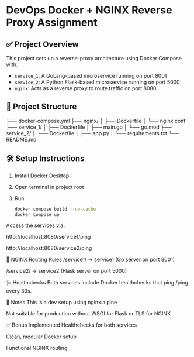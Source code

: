 # DevOps Docker + NGINX Reverse Proxy Assignment

## ✅ Project Overview

This project sets up a reverse-proxy architecture using Docker Compose with:

- `service_1`: A GoLang-based microservice running on port 8001
- `service_2`: A Python Flask-based microservice running on port 5000
- `nginx`: Acts as a reverse proxy to route traffic on port 8080

## 🧱 Project Structure


├── docker-compose.yml
├── nginx/
│ ├── Dockerfile
│ └── nginx.conf
├── service_1/
│ ├── Dockerfile
│ ├── main.go
│ └── go.mod
├── service_2/
│ ├── Dockerfile
│ ├── app.py
│ └── requirements.txt
└── README.md


## 🛠 Setup Instructions

1. Install Docker Desktop
2. Open terminal in project root
3. Run:

   ```bash
   docker compose build --no-cache
   docker compose up

Access the services via:

http://localhost:8080/service1/ping

http://localhost:8080/service2/ping

🔀 NGINX Routing Rules
/service1/ → service1 (Go server on port 8001)

/service2/ → service2 (Flask server on port 5000)

🩺 Healthchecks
Both services include Docker healthchecks that ping /ping every 30s.

📝 Notes
This is a dev setup using nginx:alpine

Not suitable for production without WSGI for Flask or TLS for NGINX

✅ Bonus Implemented
Healthchecks for both services

Clean, modular Docker setup

Functional NGINX routing
